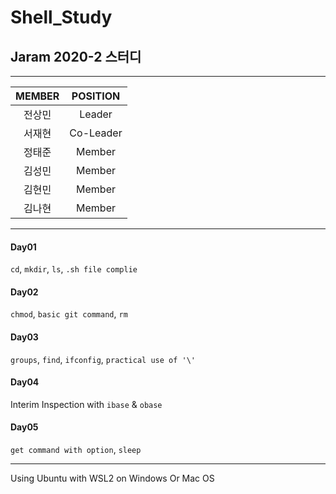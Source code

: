 # Shell_Study

## Jaram 2020-2 스터디
--------------------

|MEMBER|POSITION|
|:----:|:----:|
|전상민|Leader|
|서재현|Co-Leader|
|정태준|Member|
|김성민|Member|
|김현민|Member|
|김나현|Member|

-------------------
#### Day01
``cd``, ``mkdir``, ``ls``, ``.sh file complie``

#### Day02
``chmod``, ``basic git command``, ``rm``

#### Day03
``groups``, ``find``, ``ifconfig``, ``practical use of '\'``

#### Day04
Interim Inspection with ``ibase`` & ``obase``

#### Day05
``get command with option``, ``sleep``

------------------------------------------

Using Ubuntu with WSL2 on Windows Or Mac OS
